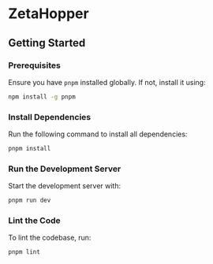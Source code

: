 # ZetaHopper

## Getting Started

### Prerequisites
Ensure you have `pnpm` installed globally. If not, install it using:
```bash
npm install -g pnpm
```

### Install Dependencies
Run the following command to install all dependencies:
```bash
pnpm install
```

### Run the Development Server
Start the development server with:
```bash
pnpm run dev
```

### Lint the Code
To lint the codebase, run:
```bash
pnpm lint
```


